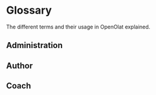 # Glossary

The different terms and their usage in OpenOlat explained.

## Administration


## Author

## Coach